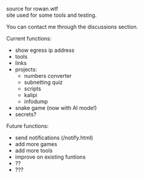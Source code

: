 source for rowan.wtf <br>
site used for some tools and testing.<br>

You can contact me through the discussions section.

Current functions:

- show egress ip address
- tools
- links
- projects:
  - numbers converter
  - subnetting quiz
  - scripts
  - kalipi
  - infodump
- snake game (now with AI mode!)
- secrets?

Future functions:

- send notifications (/notify.html)
- add more games
- add more tools
- improve on existing funtions
- ??
- ???
